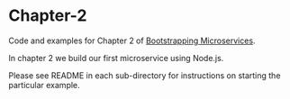 # Chapter-2

Code and examples for Chapter 2 of [Bootstrapping Microservices](http://bit.ly/2o0aDsP).

In chapter 2 we build our first microservice using Node.js.

Please see README in each sub-directory for instructions on starting the particular example.
